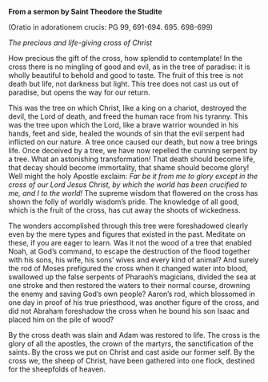 

**From a sermon by Saint Theodore the Studite**

(Oratio in adorationem crucis: PG 99, 691-694. 695. 698-699)

_The precious and life-giving cross of Christ_

How precious the gift of the cross, how splendid to contemplate! In the cross there is no mingling of good and evil, as in the tree of paradise: it is wholly beautiful to behold and good to taste. The fruit of this tree is not death but life, not darkness but light. This tree does not cast us out of paradise, but opens the way for our return.

This was the tree on which Christ, like a king on a chariot, destroyed the devil, the Lord of death, and freed the human race from his tyranny. This was the tree upon which the Lord, like a brave warrior wounded in his hands, feet and side, healed the wounds of sin that the evil serpent had inflicted on our nature. A tree once caused our death, but now a tree brings life. Once deceived by a tree, we have now repelled the cunning serpent by a tree. What an astonishing transformation! That death should become life, that decay should become immortality, that shame should become glory! Well might the holy Apostle exclaim: _Far be it from me to glory except in the cross of our Lord Jesus Christ, by which the world has been crucified to me, and I to the world!_ The supreme wisdom that flowered on the cross has shown the folly of worldly wisdom’s pride. The knowledge of all good, which is the fruit of the cross, has cut away the shoots of wickedness.

The wonders accomplished through this tree were foreshadowed clearly even by the mere types and figures that existed in the past. Meditate on these, if you are eager to learn. Was it not the wood of a tree that enabled Noah, at God’s command, to escape the destruction of the flood together with his sons, his wife, his sons’ wives and every kind of animal? And surely the rod of Moses prefigured the cross when it changed water into blood, swallowed up the false serpents of Pharaoh’s magicians, divided the sea at one stroke and then restored the waters to their normal course, drowning the enemy and saving God’s own people? Aaron’s rod, which blossomed in one day in proof of his true priesthood, was another figure of the cross, and did not Abraham foreshadow the cross when he bound his son Isaac and placed him on the pile of wood?

By the cross death was slain and Adam was restored to life. The cross is the glory of all the apostles, the crown of the martyrs, the sanctification of the saints. By the cross we put on Christ and cast aside our former self. By the cross we, the sheep of Christ, have been gathered into one flock, destined for the sheepfolds of heaven.

